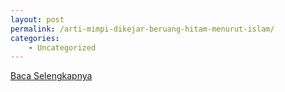 ```yaml
---
layout: post
permalink: /arti-mimpi-dikejar-beruang-hitam-menurut-islam/
categories:
    - Uncategorized
---
```


[Baca Selengkapnya](/07)